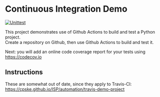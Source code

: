 Continuous Integration Demo
============================

[![Unittest](https://github.com/thanidacwn/demo-pyci/actions/workflows/run_test.yml/badge.svg)](https://github.com/thanidacwn/demo-pyci/actions/workflows/run_test.yml)

This project demonstrates use of Github Actions to build and test a Python project.  
Create a repository on Github, then use Github Actions to build and test it.

Next: you will add an online code coverage report for your tests using <https://codecov.io>

## Instructions

These are somewhat out of date, since they apply to Travis-CI:
<https://cpske.github.io/ISP/automation/travis-demo-project>
